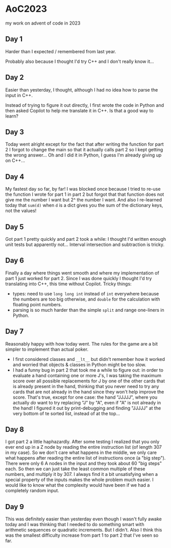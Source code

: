 # AoC2023
my work on advent of code in 2023

## Day 1
Harder than I expected / remembered from last year.

Probably also because I thought I'd try C++ and I don't really know it...

## Day 2
Easier than yesterday, I thought, although I had no idea how to parse the input in C++.

Instead of trying to figure it out directly, I first wrote the code in Python
and then asked Copilot to help me translate it in C++. Is that a good way to
learn?

## Day 3
Today went alright except for the fact that after writing the function for part
2 I forgot to change the main so that it actually calls part 2 so I kept
getting the wrong answer...
Oh and I did it in Python, I guess I'm already giving up on C++...

## Day 4
My fastest day so far, by far! I was blocked once because I tried to re-use the function I wrote for part 1 in part 2 but forgot that that function does not give me the number I want but 2^ the number I want. 
And also I re-learned today that `sum(d)` when `d` is a dict gives you the sum of the dictionary keys, not the values! 

## Day 5
Got part 1 pretty quickly and part 2 took a while: I thought I'd written enough unit tests but apparently not... Interval intersection and subtraction is tricky.

## Day 6
Finally a day where things went smooth and where my implementation of part 1 just worked for part 2.
Since I was done quickly I thought I'd try translating into C++, this time
without Copilot. Tricky things: 
  * types: need to use `long long int` instead of `int` everywhere because the numbers
    are too big otherwise, and `double` for the calculation with floating point
    numbers.
  * parsing is so much harder than the simple `split` and range one-liners in
    Python.

## Day 7
Reasonably happy with how today went. The rules for the game are a bit simpler to implement than actual poker. 
* I first considered classes and `__lt__` but didn't remember how it worked and worried that objects & classes in Python might be too slow.
* I had a funny bug in part 2 that took me a while to figure out: in order to evaluate a hand containing one or more J's, I was taking the maximum score over all possible replacements for J by one of the other cards that is already present in the hand, thinking that you never need to try any cards that are not already in the hand since they won't help improve the score. That's true, except for one case: the hand "JJJJJ", where you actually _do_ want to try replacing "J" by "A", even if "A" is not already in the hand! I figured it out by print-debugging and finding "JJJJJ" at the very bottom of te sorted list, instead of at the top...

## Day 8

I got part 2 a little haphazardly. After some testing I realized that you only ever end up in a Z node by reading the entire instruction list (of length 307 in my case). So we don't care what happens in the middle, we only care what happens after reading the entire list of instructions once (a "big step"). There were only 6 A nodes in the input and they took about 60 "big steps" each. So then we can just take the least common multiple of these numbers, and multiply it by 307.
I always find it a bit unsatisfying when a special property of the inputs makes the whole problem much easier. I would like to know what the complexity would have been if we had a completely random input.

## Day 9

This was definitely easier than yesterday even though I wasn't fully awake today and I was thinking that I needed to do something smart with arithmetic sequences or quadratic increments. But I didn't. Also I think this was the smallest difficulty increase from part 1 to part 2 that I've seen so far.
